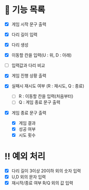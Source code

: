 # 🌉 기능 목록

- [x] 게임 시작 문구 출력
- [x] 다리 길이 입력
- [x] 다리 생성
- [x] 이동할 칸을 입력(U : 위, D : 아래)
- [ ] 입력값과 다리 비교
- [x] 게임 진행 상황 출력

- [x] 실패시 재시도 여부 (R : 재시도, Q : 종료)

  - [ ] R : 이동할 칸을 입력(처음부터)
  - [ ] Q : 게임 종료 문구 출력

- [x] 게임 종료 문구 출력
  - [x] 게임 결과
  - [x] 성공 여부
  - [x] 시도 횟수

# ‼️ 예외 처리

- [x] 다리 길이 3이상 20이하 외의 숫자 입력
- [x] U,D 외의 문자 입력
- [x] 재시작/종료 여부 R/Q 외의 값 입력
